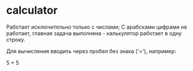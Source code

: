 # calculator

Работает исключительно только с числами;
С арабсками цифрами не работает, главная задача выполнена - калькулятор работает в одну строку.

Для вычисления вводить через пробел без знака ('='), например:

5 + 5
